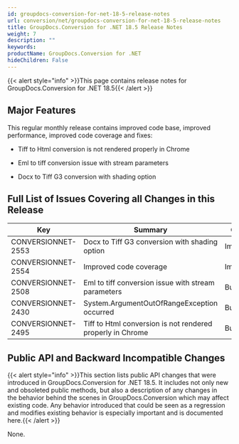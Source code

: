 ```yaml
---
id: groupdocs-conversion-for-net-18-5-release-notes
url: conversion/net/groupdocs-conversion-for-net-18-5-release-notes
title: GroupDocs.Conversion for .NET 18.5 Release Notes
weight: 7
description: ""
keywords: 
productName: GroupDocs.Conversion for .NET
hideChildren: False
---
```

{{< alert style="info" >}}This page contains release notes for GroupDocs.Conversion for .NET 18.5{{< /alert >}}

## Major Features

This regular monthly release contains improved code base, improved performance, improved code coverage and fixes: 

*   Tiff to Html conversion is not rendered properly in Chrome
    
*   Eml to tiff conversion issue with stream parameters
    
*   Docx to Tiff G3 conversion with shading option

## Full List of Issues Covering all Changes in this Release

| Key | Summary | Category |
| --- | --- | --- |
| CONVERSIONNET-2553 | Docx to Tiff G3 conversion with shading option | Improvement |
| CONVERSIONNET-2554 | Improved code coverage | Improvement |
| CONVERSIONNET-2508 | Eml to tiff conversion issue with stream parameters | Bug |
| CONVERSIONNET-2430 | System.ArgumentOutOfRangeException occurred | Bug |
| CONVERSIONNET-2495 | Tiff to Html conversion is not rendered properly in Chrome | Bug |

## Public API and Backward Incompatible Changes

{{< alert style="info" >}}This section lists public API changes that were introduced in GroupDocs.Conversion for .NET 18.5. It includes not only new and obsoleted public methods, but also a description of any changes in the behavior behind the scenes in GroupDocs.Conversion which may affect existing code. Any behavior introduced that could be seen as a regression and modifies existing behavior is especially important and is documented here.{{< /alert >}}

None.
